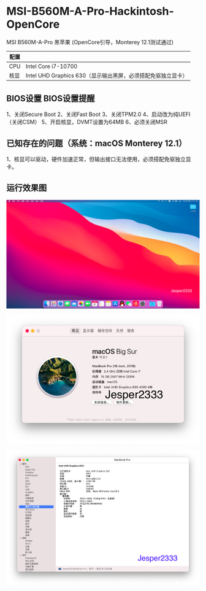 # MSI-B560M-A-Pro-Hackintosh-OpenCore

MSI B560M-A-Pro 黑苹果 (OpenCore引导，Monterey 12.1测试通过) 

 配置| |
 ----|-----|
 CPU|Intel Core i7-10700
 核显|Intel UHD Graphics 630（显示输出黑屏，必须搭配免驱独立显卡）

**BIOS设置**
BIOS设置提醒
-

1、关闭Secure Boot
2、关闭Fast Boot
3、关闭TPM2.0
4、启动改为纯UEFI（关闭CSM）
5、开启核显，DVMT设置为64MB
6、必须关闭MSR


已知存在的问题（系统：macOS Monterey 12.1）
-

1、核显可以驱动，硬件加速正常，但输出接口无法使用，必须搭配免驱独立显卡。


运行效果图
-
![1](https://github.com/Jesper2333/Acer-A715-Hackintosh/blob/main/p1.png)

![2](https://github.com/Jesper2333/Acer-A715-Hackintosh/blob/main/p2.png)

![3](https://github.com/Jesper2333/Acer-A715-Hackintosh/blob/main/p3.png)



